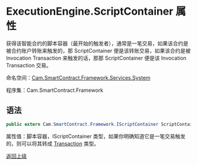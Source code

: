 # ExecutionEngine.ScriptContainer 属性

获得该智能合约的脚本容器（最开始的触发者），通常是一笔交易，如果该合约是被合约账户转账来触发的，那 ScriptContainer 便是该转账交易，如果该合约是被 Invocation Transaction 来触发的话，那那 ScriptContainer 便是该 Invocation Transaction 交易。

命名空间：[Cam.SmartContract.Framework.Services.System](../../System.md)

程序集：Cam.SmartContract.Framework

## 语法

```c#
public extern Cam.SmartContract.Framework.IScriptContainer ScriptContainer { get; }
```

属性值：脚本容器，IScriptContainer 类型，如果你明确知道它是一笔交易触发的，则可以将其转成 [Transaction](../../Cam/Transaction.md) 类型。



[返回上级](../ExecutionEngine.md)